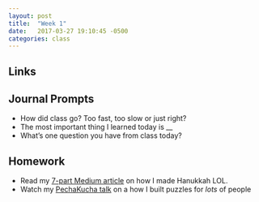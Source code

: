 ```yaml
---
layout: post
title:  "Week 1"
date:   2017-03-27 19:10:45 -0500
categories: class
---
```


## Links

## Journal Prompts

* How did class go? Too fast, too slow or just right?
* The most important thing I learned today is __
* What’s one question you have from class today?

## Homework

* Read my [7-part Medium article](https://medium.com/the-mystery-league/the-making-of-hanukkah-lol-the-biggest-collaborative-puzzle-room-ever-part-1-d8de1080ad51#.ncsi61mtd) on how I made Hanukkah LOL.
* Watch my [PechaKucha talk](https://www.youtube.com/watch?v=dxF5UyroeMQ) on a how I built puzzles for *lots* of people

